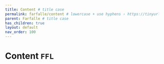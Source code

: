 ```yaml
---
title: Content # title case
permalink: farfalle/content # lowercase + use hyphens › https://tinyurl.com/27kmc4rb
parent: Farfalle # title case
has_children: true
layout: default
nav_order: 100
---
```



# Content `FFL`
